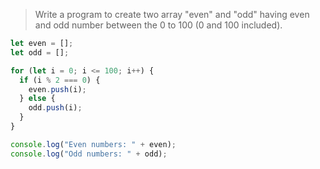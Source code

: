 >Write a program to create two array "even" and "odd" having even and odd number between the 0 to 100 (0 and 100 included).

```js
let even = [];
let odd = [];

for (let i = 0; i <= 100; i++) {
  if (i % 2 === 0) {
    even.push(i);
  } else {
    odd.push(i);
  }
}

console.log("Even numbers: " + even);
console.log("Odd numbers: " + odd);
```
